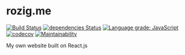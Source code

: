 # rozig.me

[![Build Status](https://travis-ci.org/rozig/rozig.me.svg?branch=master)](https://travis-ci.org/rozig/rozig.me) [![dependencies Status](https://david-dm.org/rozig/rozig.me/status.svg)](https://david-dm.org/rozig/rozig.me) [![Language grade: JavaScript](https://img.shields.io/lgtm/grade/javascript/g/rozig/rozig.me.svg?logo=lgtm&logoWidth=18)](https://lgtm.com/projects/g/rozig/rozig.me/context:javascript) [![codecov](https://codecov.io/gh/rozig/rozig.me/branch/master/graph/badge.svg)](https://codecov.io/gh/rozig/rozig.me) [![Maintainability](https://api.codeclimate.com/v1/badges/5e2dbae0c42c0816e0c3/maintainability)](https://codeclimate.com/github/rozig/rozig.me/maintainability)

My own website built on React.js

